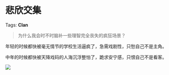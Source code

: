 # 悲欣交集

Tags: **Clan**

> 为什么我会时不时脑补一些理智完全丧失的疯狂场景？



年轻的时候都快被毫无情节的学校生活逼疯了，急需戏剧性，只愁自己不是主角。

中年的时候都快被天降戏码的人海沉浮整怕了，跪求安宁感，只恨自己不是看客。

![](https://pic2.zhimg.com/50/v2-fc9acce92796151dc285080de8200e92_720w.jpg?source=1940ef5c)

